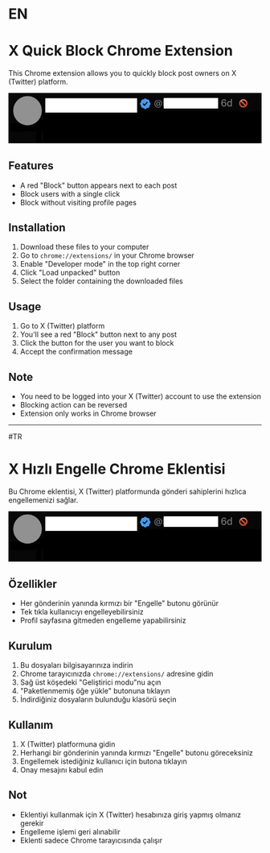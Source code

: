 # EN
# X Quick Block Chrome Extension

This Chrome extension allows you to quickly block post owners on X (Twitter) platform.

![Extension Screenshot](screenshot.png)

## Features

- A red "Block" button appears next to each post
- Block users with a single click
- Block without visiting profile pages

## Installation

1. Download these files to your computer
2. Go to `chrome://extensions/` in your Chrome browser
3. Enable "Developer mode" in the top right corner
4. Click "Load unpacked" button
5. Select the folder containing the downloaded files

## Usage

1. Go to X (Twitter) platform
2. You'll see a red "Block" button next to any post
3. Click the button for the user you want to block
4. Accept the confirmation message

## Note

- You need to be logged into your X (Twitter) account to use the extension
- Blocking action can be reversed
- Extension only works in Chrome browser

-------
#TR
# X Hızlı Engelle Chrome Eklentisi

Bu Chrome eklentisi, X (Twitter) platformunda gönderi sahiplerini hızlıca engellemenizi sağlar.

![Eklenti Ekran Görüntüsü](screenshot.png)

## Özellikler

- Her gönderinin yanında kırmızı bir "Engelle" butonu görünür
- Tek tıkla kullanıcıyı engelleyebilirsiniz
- Profil sayfasına gitmeden engelleme yapabilirsiniz

## Kurulum

1. Bu dosyaları bilgisayarınıza indirin
2. Chrome tarayıcınızda `chrome://extensions/` adresine gidin
3. Sağ üst köşedeki "Geliştirici modu"nu açın
4. "Paketlenmemiş öğe yükle" butonuna tıklayın
5. İndirdiğiniz dosyaların bulunduğu klasörü seçin


## Kullanım

1. X (Twitter) platformuna gidin
2. Herhangi bir gönderinin yanında kırmızı "Engelle" butonu göreceksiniz
3. Engellemek istediğiniz kullanıcı için butona tıklayın
4. Onay mesajını kabul edin

## Not

- Eklentiyi kullanmak için X (Twitter) hesabınıza giriş yapmış olmanız gerekir
- Engelleme işlemi geri alınabilir
- Eklenti sadece Chrome tarayıcısında çalışır 
